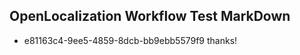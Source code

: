 ## OpenLocalization Workflow Test MarkDown
* e81163c4-9ee5-4859-8dcb-bb9ebb5579f9 thanks!

<!--HONumber=Jul16_HO5-->


